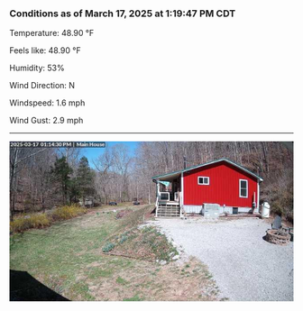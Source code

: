 ### Conditions as of March 17, 2025 at 1:19:47 PM CDT 

Temperature: 48.90 &deg;F

Feels like: 48.90 &deg;F

Humidity: 53%

Wind Direction: N

Windspeed: 1.6 mph

Wind Gust: 2.9 mph

---

<img src="./images/latest.jpeg"/>

